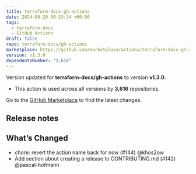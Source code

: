 ```yaml
---
title: terraform-docs-gh-actions
date: 2024-09-20 00:53:34 +00:00
tags:
  - terraform-docs
  - GitHub Actions
draft: false
repo: terraform-docs/gh-actions
marketplace: https://github.com/marketplace/actions/terraform-docs-gh-actions
version: v1.3.0
dependentsNumber: "3,616"
---
```



Version updated for **terraform-docs/gh-actions** to version **v1.3.0**.
- This action is used across all versions by **3,616** repositories.

Go to the [GitHub Marketplace](https://github.com/marketplace/actions/terraform-docs-gh-actions) to find the latest changes.

## Release notes

## What’s Changed

* chore: revert the action name back for now (#144) @khos2ow
* Add section about creating a release to CONTRIBUTING.md (#142) @pascal-hofmann
